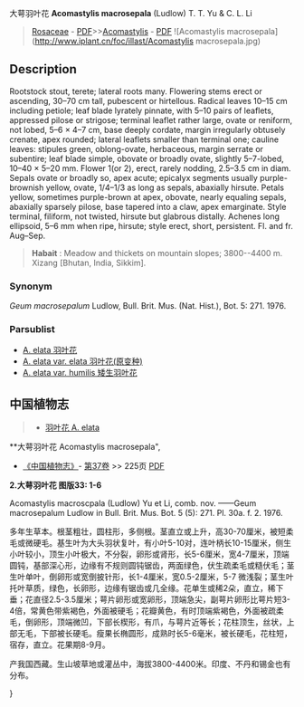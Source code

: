 大萼羽叶花 **Acomastylis macrosepala** (Ludlow) T. T. Yu & C. L. Li

> [Rosaceae](http://www.iplant.cn/info/Rosaceae?t=foc) - [PDF](http://www.iplant.cn/foc/pdf/Rosaceae.pdf)>>[Acomastylis](Acomastylis-羽叶花属.md) - [PDF](http://www.iplant.cn/foc/pdf/Acomastylis.pdf)
![Acomastylis macrosepala](http://www.iplant.cn/foc/illast/Acomastylis macrosepala.jpg)

## Description

Rootstock stout, terete; lateral roots many. Flowering stems erect or ascending, 30–70 cm tall, pubescent or hirtellous. Radical leaves 10–15 cm including petiole; leaf blade lyrately pinnate, with 5–10 pairs of leaflets, appressed pilose or strigose; terminal leaflet rather large, ovate or reniform, not lobed, 5–6 × 4–7 cm, base deeply cordate, margin irregularly obtusely crenate, apex rounded; lateral leaflets smaller than terminal one; cauline leaves: stipules green, oblong-ovate, herbaceous, margin serrate or subentire; leaf blade simple, obovate or broadly ovate, slightly 5–7-lobed, 10–40 × 5–20 mm. Flower 1(or 2), erect, rarely nodding, 2.5–3.5 cm in diam. Sepals ovate or broadly so, apex acute; epicalyx segments usually purple-brownish yellow, ovate, 1/4–1/3 as long as sepals, abaxially hirsute. Petals yellow, sometimes purple-brown at apex, obovate, nearly equaling sepals, abaxially sparsely pilose, base tapered into a claw, apex emarginate. Style terminal, filiform, not twisted, hirsute but glabrous distally. Achenes long ellipsoid, 5–6 mm when ripe, hirsute; style erect, short, persistent. Fl. and fr. Aug–Sep.

> **Habait** : 
> Meadow and thickets on mountain slopes; 3800--4400 m. Xizang [Bhutan, India, Sikkim].

### Synonym
*Geum macrosepalum* Ludlow, Bull. Brit. Mus. (Nat. Hist.), Bot. 5: 271. 1976.

### Parsublist

* [A.  elata  羽叶花](Acomastylis-elata-羽叶花.md)
* [A.  elata var. elata  羽叶花(原变种)](Acomastylis-elata-var-elata-羽叶花(原变种).md)
* [A.  elata var. humilis  矮生羽叶花](Acomastylis-elata-var-humilis-矮生羽叶花.md)

## 中国植物志

> * [羽叶花  A.  elata](Acomastylis-elata-羽叶花.md)

**大萼羽叶花 Acomastylis macrosepala",

* [《中国植物志》](http://www.iplant.cn/frps)- [第37卷](http://www.iplant.cn/frps/vol/37) >> 225页 [PDF](http://www.iplant.cn/frps/pdf/37/225b.PDF)

**2.大萼羽叶花 图版33: 1-6**

Acomastylis macroscpala (Ludlow) Yu et Li, comb. nov. ——Geum macrosepalum Ludlow in Bull. Brit. Mus. Bot. 5 (5): 271. Pl. 30a. f. 2. 1976.

多年生草本。根茎粗壮，圆柱形，多侧根。茎直立或上升，高30-70厘米，被短柔毛或微硬毛。基生叶为大头羽状复叶，有小叶5-10对，连叶柄长10-15厘米，侧生小叶较小，顶生小叶极大，不分裂，卵形或肾形，长5-6厘米，宽4-7厘米，顶端圆钝，基部深心形，边缘有不规则圆钝锯齿，两面绿色，伏生疏柔毛或糙伏毛；茎生叶单叶，倒卵形或宽倒披针形，长1-4厘米，宽0.5-2厘米，5-7 微浅裂；茎生叶托叶草质，绿色，长卵形，边缘有锯齿或几全缘。花单生或稀2朵，直立，稀下垂；花直径2.5-3.5厘米；萼片卵形或宽卵形，顶端急尖，副萼片卵形比萼片短3-4倍，常黄色带紫褐色，外面被硬毛；花瓣黄色，有时顶端紫褐色，外面被疏柔毛，倒卵形，顶端微凹，下部长楔形，有爪，与萼片近等长；花柱顶生，丝状，上部无毛，下部被长硬毛。瘦果长椭圆形，成熟时长5-6毫米，被长硬毛，花柱短，宿存，直立。花果期8-9月。

产我国西藏。生山坡草地或灌丛中，海拔3800-4400米。印度、不丹和锡金也有分布。

}